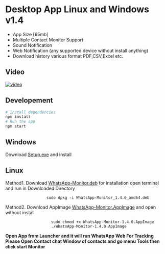 # Desktop App Linux and Windows v1.4

* App Size  [65mb]
* Multiple Contact Monitor Support
* Sound Notification
* Web Notification (any supported device without install anything)
* Download history various format PDF,CSV,Excel etc. 

## Video
[![video](https://user-images.githubusercontent.com/29729380/85369456-c37a4900-b54a-11ea-9e08-d29ac54e2b4e.png)
](https://www.youtube.com/watch?v=oDPMrvz2YhI)



## Developement
```bash
# Install dependencies
npm install
# Run the app
npm start
```
                


## Windows
Download [Setup.exe](https://github.com/rizwansoaib/files/raw/master/WhatsApp-Monitor%20Setup%201.4.0.exe) and install 

## Linux 


Method1. Download [WhatsApp-Monitor.deb](https://github.com/rizwansoaib/files/raw/master/WhatsApp-Monitor_1.4.0_amd64.deb) for installation open terminal and run in Downloaded Directory

                      sudo dpkg -i WhatsApp-Monitor_1.4.0_amd64.deb
        
Method2. Download AppImage [WhatsApp-Monitor.AppImage](https://github.com/rizwansoaib/files/raw/master/WhatsApp-Monitor-1.4.0.AppImage) and open without install

                        sudo chmod +x WhatsApp-Monitor-1.4.0.AppImage
                        ./WhatsApp-Monitor-1.4.0.AppImage
                      
                      
                      
 **Open App from Launcher and it will run WhatsApp Web  For Tracking Please Open Contact chat Window of contacts and go menu Tools then click start Monitor**
